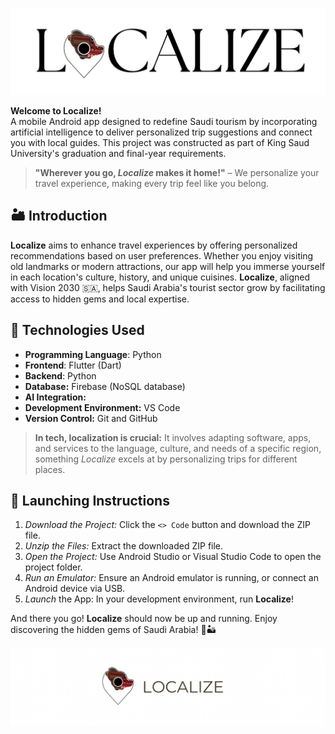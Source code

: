 ![Project Logo](images/name_header.png)

**Welcome to Localize!**  
A mobile Android app designed to redefine Saudi tourism by incorporating artificial intelligence to deliver personalized trip suggestions and connect you with local guides. This project was constructed as part of King Saud University's graduation and final-year requirements.

> **"Wherever you go, *Localize* makes it home!"** – We personalize your travel experience, making every trip feel like you belong.


## 🏜️ Introduction

**Localize** aims to enhance travel experiences by offering personalized recommendations based on user preferences. Whether you enjoy visiting old landmarks or modern attractions, our app will help you immerse yourself in each location's culture, history, and unique cuisines. **Localize**, aligned with Vision 2030 🇸🇦, helps Saudi Arabia's tourist sector grow by facilitating access to hidden gems and local expertise.



## 🔧 Technologies Used

- **Programming Language**: Python
- **Frontend**: Flutter (Dart)
- **Backend**: Python
- **Database:** Firebase (NoSQL database)
- **AI Integration:** 
- **Development Environment:** VS Code
- **Version Control:** Git and GitHub


> **In tech, localization is crucial:** It involves adapting software, apps, and services to the language, culture, and needs of a specific region, something *Localize* excels at by personalizing trips for different places.


## 🚀 Launching Instructions

1. *Download the Project:* Click the `<> Code` button and download the ZIP file.
2. *Unzip the Files:* Extract the downloaded ZIP file.
3. *Open the Project:* Use Android Studio or Visual Studio Code to open the project folder.
4. *Run an Emulator:* Ensure an Android emulator is running, or connect an Android device via USB.
5. *Launch* the App: In your development environment, run **Localize**!

And there you go! **Localize** should now be up and running. Enjoy discovering the hidden gems of Saudi Arabia! 💎🏜️

![Project Logo](images/headerlogo.png)
